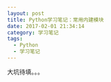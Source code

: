 ```yaml
---
layout: post
title: Python学习笔记：常用内建模块
date: 2017-02-01 21:34:14
category: 学习笔记
tags:
  - Python
  - 学习笔记
---
```


大坑待填。。。

